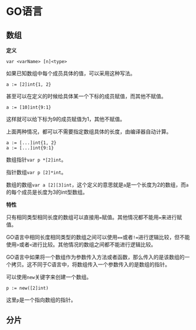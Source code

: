 # GO语言 #
## 数组 ##

**定义**

	var <varName> [n]<type>

如果已知数组中每个成员具体的值，可以采用这种写法。

    a := [2]int{1, 2}

甚至可以在定义的时候给具体某一个下标的成员赋值，而其他不赋值。

	a := [10]int{9:1}

这样就可以给下标为9的成员赋值为1，其他不赋值。

上面两种情况，都可以不需要指定数组具体的长度，由编译器自动计算。

    a := [...]int{1, 2}
	a := [...]int{9:1}

数组指针`var p *[2]int`。

指针数组`var p [2]*int`。

数组的数组`var a [2][3]int`，这个定义的意思就是`a`是一个长度为2的数组，而`a`的每个成员是长度为3的int型数组。

**特性**

只有相同类型相同长度的数组可以直接用`=`赋值。其他情况都不能用`=`来进行赋值。

GO语言中相同长度相同类型的数组之间可以使用`==`或者`!=`进行逻辑比较，但不能使用`>`或者`<`进行比较。其他情况的数组之间都不能进行逻辑比较。

GO语言中如果将一个数组作为参数传入方法或者函数，那么传入的是该数组的一个拷贝。这不同于C语言中，将数组传入一个参数传入的是数组的指针。

可以使用`new`关键字来创建一个数组。

    p := new([2]int)

这里`p`是一个指向数组的指针。

## 分片 ##